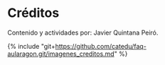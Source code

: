  # Créditos
 
 Contenido y actividades por: Javier Quintana Peiró.
 
 {% include "git+https://github.com/catedu/faq-aularagon.git/imagenes_creditos.md" %}